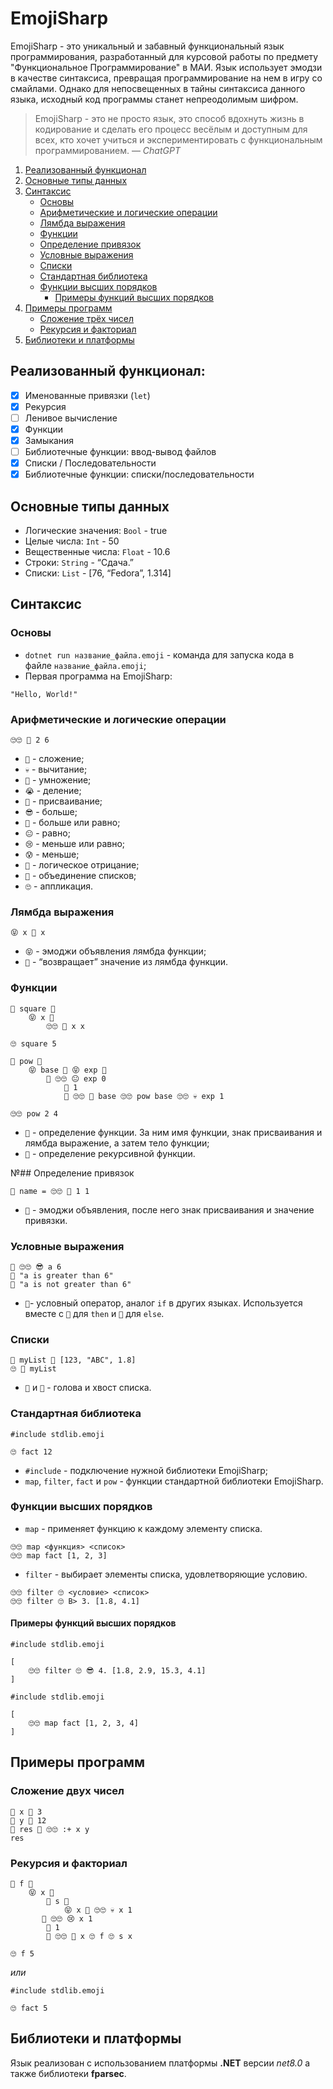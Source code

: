 # EmojiSharp 

EmojiSharp - это уникальный и забавный функциональный язык программирования, разработанный для курсовой работы по предмету "Функциональное Программирование" в МАИ. 
Язык использует эмодзи в качестве синтаксиса, превращая программирование на нем в игру со смайлами. Однако для непосвещенных в тайны синтаксиса данного языка, исходный код программы станет непреодолимым шифром.

> EmojiSharp - это не просто язык, это способ вдохнуть жизнь в кодирование и сделать его процесс весёлым и доступным для всех, кто хочет учиться и экспериментировать с функциональным программированием.
> — *ChatGPT*



1. [Реализованный функционал](https://github.com/KaiserRed/KaiserRed.github.io?tab=readme-ov-file#%D1%80%D0%B5%D0%B0%D0%BB%D0%B8%D0%B7%D0%BE%D0%B2%D0%B0%D0%BD%D0%BD%D1%8B%D0%B9-%D1%84%D1%83%D0%BD%D0%BA%D1%86%D0%B8%D0%BE%D0%BD%D0%B0%D0%BB)
2. [Основные типы данных](https://github.com/KaiserRed/KaiserRed.github.io?tab=readme-ov-file#%D0%BE%D1%81%D0%BD%D0%BE%D0%B2%D0%BD%D1%8B%D0%B5-%D1%82%D0%B8%D0%BF%D1%8B-%D0%B4%D0%B0%D0%BD%D0%BD%D1%8B%D1%85)
3. [Синтаксис](https://github.com/KaiserRed/KaiserRed.github.io?tab=readme-ov-file#%D1%81%D0%B8%D0%BD%D1%82%D0%B0%D0%BA%D1%81%D0%B8%D1%81)
    - [Основы](https://github.com/KaiserRed/KaiserRed.github.io?tab=readme-ov-file#%D0%BE%D1%81%D0%BD%D0%BE%D0%B2%D1%8B)
    - [Арифметические и логические операции](https://github.com/KaiserRed/KaiserRed.github.io?tab=readme-ov-file#%D0%B0%D1%80%D0%B8%D1%84%D0%BC%D0%B5%D1%82%D0%B8%D1%87%D0%B5%D1%81%D0%BA%D0%B8%D0%B5-%D0%B8-%D0%BB%D0%BE%D0%B3%D0%B8%D1%87%D0%B5%D1%81%D0%BA%D0%B8%D0%B5-%D0%BE%D0%BF%D0%B5%D1%80%D0%B0%D1%86%D0%B8%D0%B8)
    - [Лямбда выражения](https://github.com/KaiserRed/KaiserRed.github.io?tab=readme-ov-file#%D0%BB%D1%8F%D0%BC%D0%B1%D0%B4%D0%B0-%D0%B2%D1%8B%D1%80%D0%B0%D0%B6%D0%B5%D0%BD%D0%B8%D1%8F)
    - [Функции](https://github.com/KaiserRed/KaiserRed.github.io?tab=readme-ov-file#%D1%84%D1%83%D0%BD%D0%BA%D1%86%D0%B8%D0%B8)
    - [Определение привязок](https://github.com/KaiserRed/KaiserRed.github.io?tab=readme-ov-file#%D0%BE%D0%BF%D1%80%D0%B5%D0%B4%D0%B5%D0%BB%D0%B5%D0%BD%D0%B8%D0%B5-%D0%BF%D1%80%D0%B8%D0%B2%D1%8F%D0%B7%D0%BE%D0%BA)
    - [Условные выражения](https://github.com/KaiserRed/KaiserRed.github.io?tab=readme-ov-file#%D1%83%D1%81%D0%BB%D0%BE%D0%B2%D0%BD%D1%8B%D0%B5-%D0%B2%D1%8B%D1%80%D0%B0%D0%B6%D0%B5%D0%BD%D0%B8%D1%8F)
    - [Списки](https://github.com/KaiserRed/KaiserRed.github.io?tab=readme-ov-file#%D1%81%D0%BF%D0%B8%D1%81%D0%BA%D0%B8)
    - [Стандартная библиотека](https://github.com/KaiserRed/KaiserRed.github.io?tab=readme-ov-file#%D1%81%D1%82%D0%B0%D0%BD%D0%B4%D0%B0%D1%80%D1%82%D0%BD%D0%B0%D1%8F-%D0%B1%D0%B8%D0%B1%D0%BB%D0%B8%D0%BE%D1%82%D0%B5%D0%BA%D0%B0)
    - [Функции высших порядков](https://github.com/KaiserRed/KaiserRed.github.io?tab=readme-ov-file#%D1%84%D1%83%D0%BD%D0%BA%D1%86%D0%B8%D0%B8-%D0%B2%D1%8B%D1%81%D1%88%D0%B8%D1%85-%D0%BF%D0%BE%D1%80%D1%8F%D0%B4%D0%BA%D0%BE%D0%B2)
        - [Примеры функций высших порядков](https://github.com/KaiserRed/KaiserRed.github.io?tab=readme-ov-file#%D0%BF%D1%80%D0%B8%D0%BC%D0%B5%D1%80%D1%8B-%D1%84%D1%83%D0%BD%D0%BA%D1%86%D0%B8%D0%B9-%D0%B2%D1%8B%D1%81%D1%88%D0%B8%D1%85-%D0%BF%D0%BE%D1%80%D1%8F%D0%B4%D0%BA%D0%BE%D0%B2)
4. [Примеры программ](https://github.com/KaiserRed/KaiserRed.github.io?tab=readme-ov-file#%D0%BF%D1%80%D0%B8%D0%BC%D0%B5%D1%80%D1%8B-%D0%BF%D1%80%D0%BE%D0%B3%D1%80%D0%B0%D0%BC%D0%BC)
    - [Сложение трёх чисел](https://github.com/KaiserRed/KaiserRed.github.io?tab=readme-ov-file#%D1%81%D0%BB%D0%BE%D0%B6%D0%B5%D0%BD%D0%B8%D0%B5-%D0%B4%D0%B2%D1%83%D1%85-%D1%87%D0%B8%D1%81%D0%B5%D0%BB)
    - [Рекурсия и факториал](https://github.com/KaiserRed/KaiserRed.github.io?tab=readme-ov-file#%D1%80%D0%B5%D0%BA%D1%83%D1%80%D1%81%D0%B8%D1%8F-%D0%B8-%D1%84%D0%B0%D0%BA%D1%82%D0%BE%D1%80%D0%B8%D0%B0%D0%BB)
5. [Библиотеки и платформы](https://github.com/KaiserRed/KaiserRed.github.io?tab=readme-ov-file#%D0%B1%D0%B8%D0%B1%D0%BB%D0%B8%D0%BE%D1%82%D0%B5%D0%BA%D0%B8-%D0%B8-%D0%BF%D0%BB%D0%B0%D1%82%D1%84%D0%BE%D1%80%D0%BC%D1%8B)

## Реализованный функционал:

- [x] Именованные привязки (`let`)
- [x] Рекурсия
- [ ] Ленивое вычисление
- [x] Функции
- [x] Замыкания
- [ ] Библиотечные функции: ввод-вывод файлов
- [x] Списки / Последовательности
- [x] Библиотечные функции: списки/последовательности
## Основные типы данных

- Логические значения: `Bool` - true
- Целые числа: `Int` - 50
- Вещественные числа: `Float` - 10.6
- Строки: `String` - “Сдача.”
- Списки: `List` - [76, “Fedora”, 1.314]

## Синтаксис

### Основы

- `dotnet run название_файла.emoji` - команда для запуска кода в файле `название_файла.emoji`;
- Первая программа на EmojiSharp:
```
"Hello, World!"
```

### Арифметические и логические операции

```
🙄🙄 🤑 2 6
```

- `🥳` - сложение;
- `💀` - вычитание;
- `🤑` - умножение;
- `😭` - деление;
- `🥱` - присваивание;
- `😎` - больше;
- `🙂` - больше или равно;
- `😐` - равно;
- `😢` - меньше или равно;
- `😰` - меньше;
- `🤬` - логическое отрицание;
- `🤤` - объединение списков;
- `🙄` - аппликация.

### Лямбда выражения

```
😝 x 🧐 x
```

- `😝` - эмоджи объявления лямбда функции;
- `🧐` - “возвращает” значение из лямбда функции.

### Функции

```
🤖 square 🥱 
    😝 x 🧐 
        🙄🙄 🤑 x x

🙄 square 5
```
```
👾 pow 🥱 
    😝 base 🧐 😝 exp 🧐 
        🤔 🙄🙄 😐 exp 0
            🥵 1
            🥶 🙄🙄 🤑 base 🙄🙄 pow base 🙄🙄 💀 exp 1

🙄🙄 pow 2 4
```

- `🤖` - определение функции. За ним имя функции, знак присваивания и лямбда выражение, а затем тело функции;
- `👾` - определение рекурсивной функции.

№## Определение привязок

```
🤖 name = 🙄🙄 🥳 1 1
```

- `🤖` - эмоджи объявления, после него знак присваивания и значение привязки.

### Условные выражения

```
🤔 🙄🙄 😎 a 6
🥵 "a is greater than 6"
🥶 "a is not greater than 6"
```

- `🤔`- условный оператор, аналог `if` в других языках. Используется вместе с `🥵` для `then` и `🥶` для `else`.

### Списки

```
🤖 myList 🥱 [123, "ABC", 1.8]
🙄 👴 myList
```

- `👶` и `👴` - голова и хвост списка.

### Стандартная библиотека

```
#include stdlib.emoji

🙄 fact 12
```

- `#include` - подключение нужной библиотеки EmojiSharp;
- `map`, `filter`, `fact` и `pow` - функции стандартной библиотеки EmojiSharp.

### Функции высших порядков

- `map` - применяет функцию к каждому элементу списка.

```
🙄🙄 map <функция> <список>
🙄🙄 map fact [1, 2, 3]
```

- `filter` - выбирает элементы списка, удовлетворяющие условию.

```
🙄🙄 filter 🙄 <условие> <список>
🙄🙄 filter 🙄 B> 3. [1.8, 4.1]
```

#### Примеры функций высших порядков

```
#include stdlib.emoji

[
    🙄🙄 filter 🙄 😎 4. [1.8, 2.9, 15.3, 4.1]
]
```

```
#include stdlib.emoji

[
    🙄🙄 map fact [1, 2, 3, 4]
]
```

## Примеры программ

### Сложение двух чисел

```
🤖 x 🥱 3
🤖 y 🥱 12
🤖 res 🥱 🙄🙄 :+ x y
res
```

### Рекурсия и факториал

```
👾 f 🥱 
    😝 x 🧐 
        🤖 s 🥱 
            😝 x 🧐 🙄🙄 💀 x 1
       🤔 🙄🙄 😢 x 1
        🥵 1
        🥶 🙄🙄 🤑 x 🙄 f 🙄 s x

🙄 f 5
```

_или_

```
#include stdlib.emoji

🙄 fact 5
```

## Библиотеки и платформы
Язык реализован с использованием платформы **.NET** версии _net8.0_ а также библиотеки **fparsec**.
